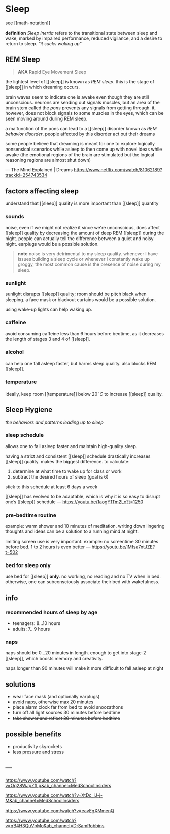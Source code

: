 # Sleep

see [[math-notation]]

**definition** _Sleep inertia_ refers to the transitional state between sleep and wake, marked by impaired performance, reduced vigilance, and a desire to return to sleep. _"it sucks waking up"_

## REM Sleep

> **AKA** Rapid Eye Movement Sleep

the lightest level of [[sleep]] is known as _REM sleep_. this is the stage of [[sleep]] in which dreaming occurs.

brain waves seem to indicate one is awake even though they are still unconscious. neurons are sending out signals muscles, but an area of the brain stem called the _pons_ prevents any signals from getting through. it, however, does not block signals to some muscles in the eyes, which can be seen moving around during REM sleep.

a malfunction of the pons can lead to a [[sleep]] disorder known as _REM behavior disorder_. people affected by this disorder act out their dreams

some people believe that dreaming is meant for one to explore logically nonsensical scenarios while asleep to then come up with novel ideas while awake (the emotional regions of the brain are stimulated but the logical reasoning regions are almost shut down)

&mdash; The Mind Explained | Dreams <https://www.netflix.com/watch/81062189?trackId=254743534>

## factors affecting sleep

understand that [[sleep]] quality is more important than [[sleep]] quantity

### sounds

noise, even if we might not realize it since we're unconscious, does affect [[sleep]] quality by decreasing the amount of deep REM [[sleep]] during the night. people can actually tell the difference between a quiet and noisy night. earplugs would be a possible solution.

> **note** noise is very detrimental to my sleep quality. whenever I have issues building a sleep cycle or whenever I constantly wake up groggy, the most common cause is the presence of noise during my sleep.

### sunlight

sunlight disrupts [[sleep]] quality; room should be pitch black when sleeping. a face mask or blackout curtains would be a possible solution.

using wake-up lights can help waking up.

### caffeine

avoid consuming caffeine less than 6 hours before bedtime, as it decreases the length of stages 3 and 4 of [[sleep]].

### alcohol

can help one fall asleep faster, but harms sleep quality. also blocks REM [[sleep]].

### temperature

ideally, keep room [[temperature]] below $20^\circ C$ to increase [[sleep]] quality.

## Sleep Hygiene

_the behaviors and patterns leading up to sleep_

### sleep schedule

allows one to fall asleep faster and maintain high-quality sleep.

having a strict and consistent [[sleep]] schedule drastically increases [[sleep]] quality. makes the biggest difference. to calculate:

1. determine at what time to wake up for class or work
2. subtract the desired hours of sleep (goal is 6)

stick to this schedule at least 6 days a week

[[sleep]] has evolved to be adaptable, which is why it is so easy to disrupt one’s [[sleep]] schedule &mdash; <https://youtu.be/1aogY1Tm2Lo?t=1250>

### pre-bedtime routine

example: warm shower and 10 minutes of meditation. writing down lingering thoughts and ideas can be a solution to a running mind at night.

limiting screen use is very important. example: no screentime 30 minutes before bed. 1 to 2 hours is even better &mdash; <https://youtu.be/iMfsa7ntJZE?t=502>

### bed for sleep only

use bed for [[sleep]] **only**. no working, no reading and no TV when in bed. otherwise, one can subconsciously associate their bed with wakefulness.

## info

### recommended hours of sleep by age

- teenagers: $8 \dots 10$ hours
- adults: $7 \dots 9$ hours

### naps

naps should be $0 \dots 20$ minutes in length. enough to get into stage-2 [[sleep]], which boosts memory and creativity.

naps longer than $90$ minutes will make it more difficult to fall asleep at night

## solutions

- wear face mask (and optionally earplugs)
- avoid naps, otherwise max 20 minutes
- place alarm clock far from bed to avoid snoozathons
- turn off all light sources $30$ minutes before bedtime
- ~~take shower and reflect $30$ minutes before bedtime~~

## possible benefits

- productivity skyrockets
- less pressure and stress

## &mdash;

<https://www.youtube.com/watch?v=Oq28WJpZfLg&ab_channel=MedSchoolInsiders>

<https://www.youtube.com/watch?v=XtDc_iJ-j-M&ab_channel=MedSchoolInsiders>

<https://www.youtube.com/watch?v=eavEgXMmenQ>

<https://www.youtube.com/watch?v=qB4H3QuVpMo&ab_channel=DrSamRobbins>
